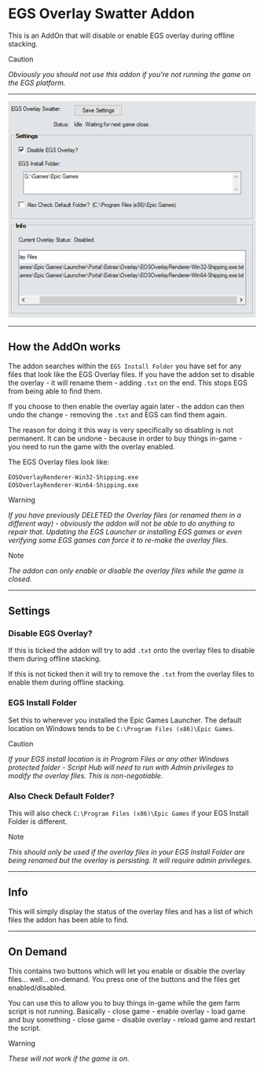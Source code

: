 # EGS Overlay Swatter Addon

This is an AddOn that will disable or enable EGS overlay during offline stacking.

> [!CAUTION]
> *Obviously you should not use this addon if you're not running the game on the EGS platform.*

___

![EGS Overlay Swatter Addon Preview Image](images/EGSOverlaySwatterAddonPreview.png)

___

## How the AddOn works

The addon searches within the `EGS Install Folder` you have set for any files that look like the EGS Overlay files. If you have the addon set to disable the overlay - it will rename them - adding `.txt` on the end. This stops EGS from being able to find them.

If you choose to then enable the overlay again later - the addon can then undo the change - removing the `.txt` and EGS can find them again.

The reason for doing it this way is very specifically so disabling is not permanent. It can be undone - because in order to buy things in-game - you need to run the game with the overlay enabled.

The EGS Overlay files look like:  
```
EOSOverlayRenderer-Win32-Shipping.exe
EOSOverlayRenderer-Win64-Shipping.exe
```

> [!WARNING]
> *If you have previously DELETED the Overlay files (or renamed them in a different way) - obviously the addon will not be able to do anything to repair that. Updating the EGS Launcher or installing EGS games or even verifying some EGS games can force it to re-make the overlay files.*

> [!NOTE]
> *The addon can only enable or disable the overlay files while the game is closed.*

___

## Settings

### Disable EGS Overlay?

If this is ticked the addon will try to add `.txt` onto the overlay files to disable them during offline stacking.

If this is not ticked then it will try to remove the `.txt` from the overlay files to enable them during offline stacking.

### EGS Install Folder

Set this to wherever you installed the Epic Games Launcher. The default location on Windows tends to be `C:\Program Files (x86)\Epic Games`.

> [!CAUTION]
> *If your EGS install location is in Program Files or any other Windows protected folder - Script Hub will need to run with Admin privileges to modify the overlay files. This is non-negotiable.*

### Also Check Default Folder?

This will also check `C:\Program Files (x86)\Epic Games` if your EGS Install Folder is different.

> [!NOTE]
> *This should only be used if the overlay files in your EGS Install Folder are being renamed but the overlay is persisting. It will require admin privileges.*

___

## Info

This will simply display the status of the overlay files and has a list of which files the addon has been able to find.

___

## On Demand

This contains two buttons which will let you enable or disable the overlay files... well... on-demand. You press one of the buttons and the files get enabled/disabled.

You can use this to allow you to buy things in-game while the gem farm script is not running. Basically - close game - enable overlay - load game and buy something - close game - disable overlay - reload game and restart the script.

> [!WARNING]
> *These will not work if the game is on.*
